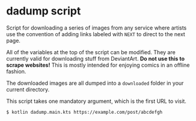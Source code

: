 # dadump script

Script for downloading a series of images from any service where artists use the convention of adding links labeled with `NEXT` to direct to the next page.

All of the variables at the top of the script can be modified. They are currently valid for downloading stuff from DeviantArt. **Do not use this to scrape websites!** This is mostly intended for enjoying comics in an offline fashion.

The downloaded images are all dumped into a `downloaded` folder in your current directory.

This script takes one mandatory argument, which is the first URL to visit.

```
$ kotlin dadump.main.kts https://example.com/post/abcdefgh
```
